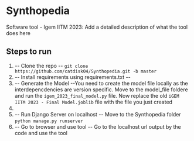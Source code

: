 # Synthopedia
Software tool - Igem IITM 2023: Add a detailed description of what the tool does here

## Steps to run
1. -- Clone the repo -- `git clone https://github.com/catdisk04/Synthopedia.git -b master`
2. -- Install requirements using requirements.txt --
3. -- Generate the Model --You need to create the model file locally as the interdepencdencies are version specific. Move to the model_file foldere and run the `igem_2023_final_model.py` file. Now replace the old `iGEM IITM 2023 - Final Model.joblib` file with the file you just created
4. 
5. -- Run Django Server on localhost -- Move to the Synthopedia folder  `python manage.py runserver`
6. -- Go to browser and use tool -- Go to the localhost url output by the code and use the tool
